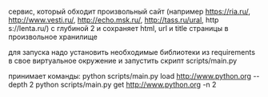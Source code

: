 сервис, который обходит произвольный сайт
(например https://ria.ru/, http://www.vesti.ru/, http://echo.msk.ru/, http://tass.ru/ural, http
s://lenta.ru/) с глубиной 2 и сохраняет html, url и title страницы в произвольное хранилище

для запуска надо установить необходимые библиотеки из requirements в свое виртуальное окружение
и запустить скрипт scripts/main.py

принимает команды:
python scripts/main.py load http://www.python.org --depth 2
python scripts/main.py get http://www.python.org -n 2